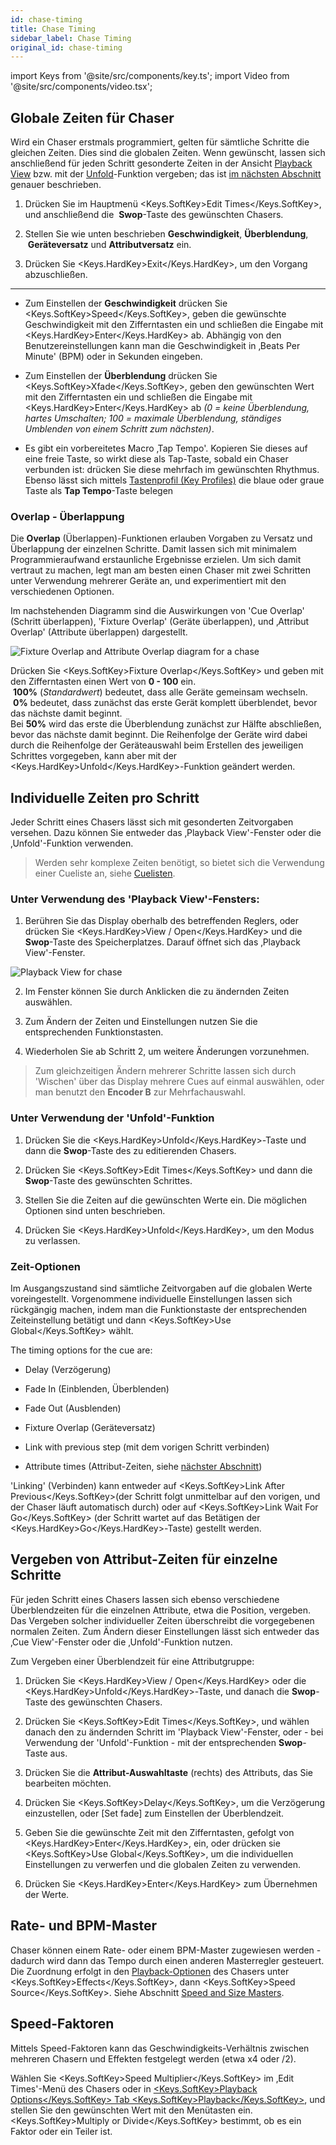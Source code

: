 ```yaml
---
id: chase-timing
title: Chase Timing
sidebar_label: Chase Timing
original_id: chase-timing
---
```


import Keys from '@site/src/components/key.ts';
import Video from '@site/src/components/video.tsx';

Globale Zeiten für Chaser
-------------------------

Wird ein Chaser erstmals programmiert, gelten für sämtliche Schritte die
gleichen Zeiten. Dies sind die globalen Zeiten. Wenn gewünscht, lassen
sich anschließend für jeden Schritt gesonderte Zeiten in der Ansicht
[Playback View](editing-a-chase.md#einen-chaser-zum-editieren-öffnen) bzw. mit 
der [Unfold](editing-a-chase.md#ändern-eines-chasers-mit-der-unfold-funktion)-Funktion 
vergeben; das ist [im nächsten Abschnitt](#individuelle-zeiten-pro-schritt)
 genauer beschrieben.

1. Drücken Sie im Hauptmenü <Keys.SoftKey>Edit Times</Keys.SoftKey>, und anschließend die
&nbsp;<strong>Swop</strong>-Taste des gewünschten Chasers.

2. Stellen Sie wie unten beschrieben <strong>Geschwindigkeit</strong>, <strong>Überblendung</strong>,
&nbsp;<strong>Geräteversatz</strong> und <strong>Attributversatz</strong> ein.

3. Drücken Sie <Keys.HardKey>Exit</Keys.HardKey>, um den Vorgang abzuschließen.

---

-   Zum Einstellen der <strong>Geschwindigkeit</strong> drücken Sie <Keys.SoftKey>Speed</Keys.SoftKey>, geben die
    gewünschte Geschwindigkeit mit den Zifferntasten ein und schließen
    die Eingabe mit <Keys.HardKey>Enter</Keys.HardKey> ab. Abhängig von den Benutzereinstellungen
    kann man die Geschwindigkeit in ‚Beats Per Minute' (BPM) oder in
    Sekunden eingeben.

-   Zum Einstellen der <strong>Überblendung</strong> drücken Sie <Keys.SoftKey>Xfade</Keys.SoftKey>, geben den
    gewünschten Wert mit den Zifferntasten ein und schließen die Eingabe
    mit <Keys.HardKey>Enter</Keys.HardKey> ab *(0 = keine Überblendung, hartes Umschalten; 100 =
    maximale Überblendung, ständiges Umblenden von einem Schritt zum
    nächsten)*.

-   Es gibt ein vorbereitetes Macro ‚Tap Tempo'. Kopieren Sie dieses auf
    eine freie Taste, so wirkt diese als Tap-Taste, sobald ein Chaser
    verbunden ist: drücken Sie diese mehrfach im gewünschten Rhythmus.
    Ebenso lässt sich mittels [Tastenprofil (Key Profiles)](../system-settings/key-profiles.md) die blaue oder graue Taste
    als <strong>Tap Tempo</strong>-Taste belegen

### Overlap - Überlappung

Die <strong>Overlap</strong> (Überlappen)-Funktionen erlauben Vorgaben zu Versatz und
Überlappung der einzelnen Schritte. Damit lassen sich mit minimalem
Programmieraufwand erstaunliche Ergebnisse erzielen. Um sich damit
vertraut zu machen, legt man am besten einen Chaser mit zwei Schritten
unter Verwendung mehrerer Geräte an, und experimentiert mit den
verschiedenen Optionen.

Im nachstehenden Diagramm sind die Auswirkungen von 'Cue Overlap'
(Schritt überlappen), 'Fixture Overlap' (Geräte überlappen), und
‚Attribut Overlap' (Attribute überlappen) dargestellt.

![Fixture Overlap and Attribute Overlap diagram for a chase](/docs/images/Fixture-Overlap-and-Attribute-Overlap-diagram-for-a-chase.png)

Drücken Sie <Keys.SoftKey>Fixture Overlap</Keys.SoftKey> und geben mit den Zifferntasten
einen Wert von <strong>0 - 100</strong> ein.\
&nbsp;<strong>100%</strong> (*Standardwert*) bedeutet, dass alle Geräte gemeinsam wechseln.
&nbsp;<strong>0%</strong> bedeutet, dass zunächst das erste Gerät komplett überblendet, bevor das nächste damit beginnt.\
Bei <strong>50%</strong> wird das erste die Überblendung zunächst zur Hälfte
abschließen, bevor das nächste damit beginnt. Die Reihenfolge der
Geräte wird dabei durch die Reihenfolge der Geräteauswahl beim
Erstellen des jeweiligen Schrittes vorgegeben, kann aber mit der
<Keys.HardKey>Unfold</Keys.HardKey>-Funktion geändert werden.

Individuelle Zeiten pro Schritt
-------------------------------

Jeder Schritt eines Chasers lässt sich mit gesonderten Zeitvorgaben
versehen. Dazu können Sie entweder das ‚Playback View'-Fenster oder die
‚Unfold'-Funktion verwenden.

> Werden sehr komplexe Zeiten benötigt, so bietet sich die Verwendung einer Cueliste an, siehe [Cuelisten](../cue-lists.md).

### Unter Verwendung des 'Playback View'-Fensters:

1. Berühren Sie das Display oberhalb des betreffenden Reglers, oder
drücken Sie <Keys.HardKey>View / Open</Keys.HardKey> und die <strong>Swop</strong>-Taste des
Speicherplatzes. Darauf öffnet sich das ‚Playback View'-Fenster.

![Playback View for chase](/docs/images/Playback-View-for-chase.png)

2. Im Fenster können Sie durch Anklicken die zu ändernden Zeiten
auswählen.

3. Zum Ändern der Zeiten und Einstellungen nutzen Sie die
entsprechenden Funktionstasten.

4. Wiederholen Sie ab Schritt 2, um weitere Änderungen vorzunehmen.

> Zum gleichzeitigen Ändern mehrerer Schritte lassen sich durch
    'Wischen' über das Display mehrere Cues auf einmal auswählen, oder
    man benutzt den <strong>Encoder B</strong> zur Mehrfachauswahl.

### Unter Verwendung der 'Unfold'-Funktion

1. Drücken Sie die <Keys.HardKey>Unfold</Keys.HardKey>-Taste und dann die <strong>Swop</strong>-Taste des zu
editierenden Chasers.

2. Drücken Sie <Keys.SoftKey>Edit Times</Keys.SoftKey> und dann die <strong>Swop</strong>-Taste des
gewünschten Schrittes.

3. Stellen Sie die Zeiten auf die gewünschten Werte ein. Die möglichen
Optionen sind unten beschrieben.

4. Drücken Sie <Keys.HardKey>Unfold</Keys.HardKey>, um den Modus zu verlassen.

### Zeit-Optionen

Im Ausgangszustand sind sämtliche Zeitvorgaben auf die globalen Werte
voreingestellt. Vorgenommene individuelle Einstellungen lassen sich
rückgängig machen, indem man die Funktionstaste der entsprechenden
Zeiteinstellung betätigt und dann <Keys.SoftKey>Use Global</Keys.SoftKey> wählt.

The timing options for the cue are:

-   Delay (Verzögerung)

-   Fade In (Einblenden, Überblenden)

-   Fade Out (Ausblenden)

-   Fixture Overlap (Geräteversatz)

-   Link with previous step (mit dem vorigen Schritt verbinden)

-   Attribute times (Attribut-Zeiten, siehe [nächster Abschnitt](#vergeben-von-attribut-zeiten-für-einzelne-schritte))

'Linking' (Verbinden) kann entweder auf <Keys.SoftKey>Link After Previous</Keys.SoftKey>(der
Schritt folgt unmittelbar auf den vorigen, und der Chaser läuft
automatisch durch) oder auf <Keys.SoftKey>Link Wait For Go</Keys.SoftKey> (der Schritt wartet auf
das Betätigen der <Keys.HardKey>Go</Keys.HardKey>-Taste) gestellt werden.

## Vergeben von Attribut-Zeiten für einzelne Schritte

Für jeden Schritt eines Chasers lassen sich ebenso verschiedene
Überblendzeiten für die einzelnen Attribute, etwa die Position,
vergeben. Das Vergeben solcher individueller Zeiten überschreibt die
vorgegebenen normalen Zeiten. Zum Ändern dieser Einstellungen lässt sich
entweder das ‚Cue View'-Fenster oder die ‚Unfold'-Funktion nutzen.

Zum Vergeben einer Überblendzeit für eine Attributgruppe:

1. Drücken Sie <Keys.HardKey>View / Open</Keys.HardKey> oder die <Keys.HardKey>Unfold</Keys.HardKey>-Taste, und
danach die <strong>Swop</strong>-Taste des gewünschten Chasers.

2. Drücken Sie <Keys.SoftKey>Edit Times</Keys.SoftKey>, und wählen danach den zu ändernden
Schritt im 'Playback View'-Fenster, oder - bei Verwendung der
'Unfold'-Funktion - mit der entsprechenden <strong>Swop</strong>-Taste aus.

3. Drücken Sie die <strong>Attribut-Auswahltaste</strong> (rechts) des Attributs, das
Sie bearbeiten möchten.

4. Drücken Sie <Keys.SoftKey>Delay</Keys.SoftKey>, um die Verzögerung einzustellen, oder \[Set
fade\] zum Einstellen der Überblendzeit.

5. Geben Sie die gewünschte Zeit mit den Zifferntasten, gefolgt von
<Keys.HardKey>Enter</Keys.HardKey>, ein, oder drücken sie <Keys.SoftKey>Use Global</Keys.SoftKey>, um die individuellen
Einstellungen zu verwerfen und die globalen Zeiten zu verwenden.

6. Drücken Sie <Keys.HardKey>Enter</Keys.HardKey> zum Übernehmen der Werte.

## Rate- und BPM-Master

Chaser können einem Rate- oder einem BPM-Master zugewiesen werden -
dadurch wird dann das Tempo durch einen anderen Masterregler gesteuert.
Die Zuordnung erfolgt in den [Playback-Optionen](../cues/playback-options.md) des Chasers unter <Keys.SoftKey>Effects</Keys.SoftKey>, dann <Keys.SoftKey>Speed Source</Keys.SoftKey>. Siehe Abschnitt [Speed and Size Masters](../running-the-show/playback-controls.md#speed--und-size-master).

## Speed-Faktoren

Mittels Speed-Faktoren kann das Geschwindigkeits-Verhältnis zwischen
mehreren Chasern und Effekten festgelegt werden (etwa x4 oder /2).

Wählen Sie <Keys.SoftKey>Speed Multiplier</Keys.SoftKey> im ‚Edit Times'-Menü des Chasers oder in
[<Keys.SoftKey>Playback Options</Keys.SoftKey> Tab <Keys.SoftKey>Playback</Keys.SoftKey>](../cues/playback-options.md#speed-multiplier), und 
stellen Sie den gewünschten Wert mit den Menütasten ein. 
<Keys.SoftKey>Multiply or Divide</Keys.SoftKey> bestimmt, ob es ein Faktor oder ein Teiler ist.
